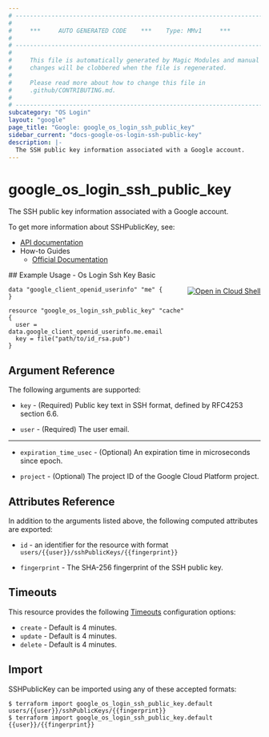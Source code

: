 ```yaml
---
# ----------------------------------------------------------------------------
#
#     ***     AUTO GENERATED CODE    ***    Type: MMv1     ***
#
# ----------------------------------------------------------------------------
#
#     This file is automatically generated by Magic Modules and manual
#     changes will be clobbered when the file is regenerated.
#
#     Please read more about how to change this file in
#     .github/CONTRIBUTING.md.
#
# ----------------------------------------------------------------------------
subcategory: "OS Login"
layout: "google"
page_title: "Google: google_os_login_ssh_public_key"
sidebar_current: "docs-google-os-login-ssh-public-key"
description: |-
  The SSH public key information associated with a Google account.
---
```


# google\_os\_login\_ssh\_public\_key

The SSH public key information associated with a Google account.


To get more information about SSHPublicKey, see:

* [API documentation](https://cloud.google.com/compute/docs/oslogin/rest/v1/users.sshPublicKeys)
* How-to Guides
    * [Official Documentation](https://cloud.google.com/compute/docs/oslogin)

<div class = "oics-button" style="float: right; margin: 0 0 -15px">
  <a href="https://console.cloud.google.com/cloudshell/open?cloudshell_git_repo=https%3A%2F%2Fgithub.com%2Fterraform-google-modules%2Fdocs-examples.git&cloudshell_working_dir=os_login_ssh_key_basic&cloudshell_image=gcr.io%2Fgraphite-cloud-shell-images%2Fterraform%3Alatest&open_in_editor=main.tf&cloudshell_print=.%2Fmotd&cloudshell_tutorial=.%2Ftutorial.md" target="_blank">
    <img alt="Open in Cloud Shell" src="//gstatic.com/cloudssh/images/open-btn.svg" style="max-height: 44px; margin: 32px auto; max-width: 100%;">
  </a>
</div>
## Example Usage - Os Login Ssh Key Basic


```hcl
data "google_client_openid_userinfo" "me" {
}

resource "google_os_login_ssh_public_key" "cache" {
  user =  data.google_client_openid_userinfo.me.email
  key = file("path/to/id_rsa.pub")
}
```

## Argument Reference

The following arguments are supported:


* `key` -
  (Required)
  Public key text in SSH format, defined by RFC4253 section 6.6.

* `user` -
  (Required)
  The user email.


- - -


* `expiration_time_usec` -
  (Optional)
  An expiration time in microseconds since epoch.

* `project` -
  (Optional)
  The project ID of the Google Cloud Platform project.


## Attributes Reference

In addition to the arguments listed above, the following computed attributes are exported:

* `id` - an identifier for the resource with format `users/{{user}}/sshPublicKeys/{{fingerprint}}`

* `fingerprint` -
  The SHA-256 fingerprint of the SSH public key.


## Timeouts

This resource provides the following
[Timeouts](/docs/configuration/resources.html#timeouts) configuration options:

- `create` - Default is 4 minutes.
- `update` - Default is 4 minutes.
- `delete` - Default is 4 minutes.

## Import


SSHPublicKey can be imported using any of these accepted formats:

```
$ terraform import google_os_login_ssh_public_key.default users/{{user}}/sshPublicKeys/{{fingerprint}}
$ terraform import google_os_login_ssh_public_key.default {{user}}/{{fingerprint}}
```
